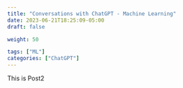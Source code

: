 ```yaml
---
title: "Conversations with ChatGPT - Machine Learning"
date: 2023-06-21T18:25:09-05:00
draft: false

weight: 50

tags: ["ML"]
categories: ["ChatGPT"]
---
```


This is Post2

